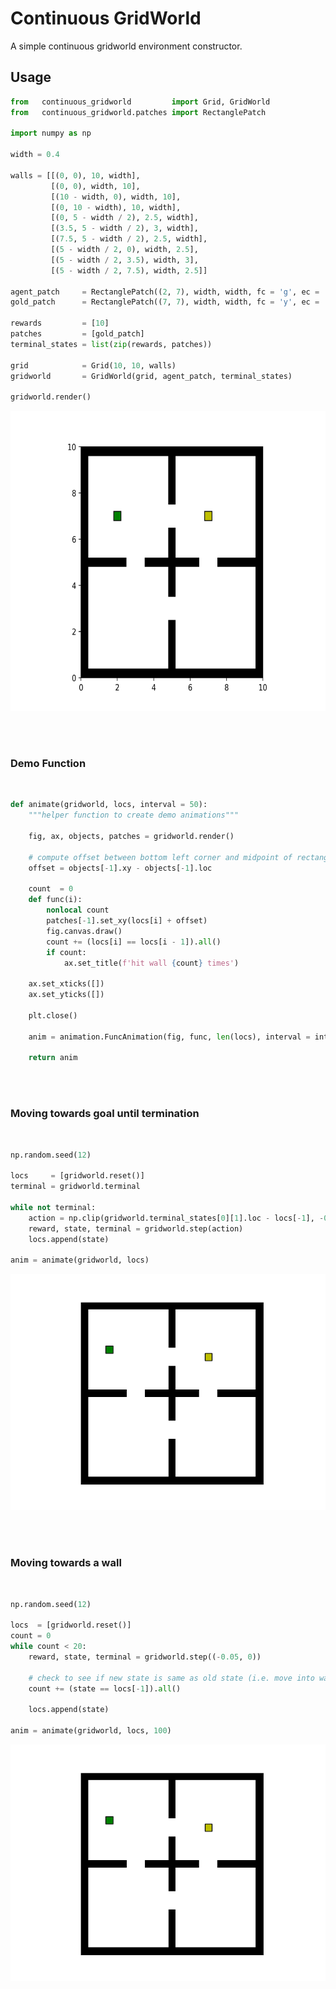 # Continuous GridWorld

A simple continuous gridworld environment constructor.

## Usage

```python
from   continuous_gridworld         import Grid, GridWorld
from   continuous_gridworld.patches import RectanglePatch

import numpy as np

width = 0.4

walls = [[(0, 0), 10, width],
         [(0, 0), width, 10],
         [(10 - width, 0), width, 10],
         [(0, 10 - width), 10, width],
         [(0, 5 - width / 2), 2.5, width],
         [(3.5, 5 - width / 2), 3, width],
         [(7.5, 5 - width / 2), 2.5, width],
         [(5 - width / 2, 0), width, 2.5],
         [(5 - width / 2, 3.5), width, 3],
         [(5 - width / 2, 7.5), width, 2.5]]

agent_patch     = RectanglePatch((2, 7), width, width, fc = 'g', ec = 'k')
gold_patch      = RectanglePatch((7, 7), width, width, fc = 'y', ec = 'k')

rewards         = [10]
patches         = [gold_patch]
terminal_states = list(zip(rewards, patches))

grid            = Grid(10, 10, walls)
gridworld       = GridWorld(grid, agent_patch, terminal_states)

gridworld.render()
```
<p align="center">
  <img src="four-rooms.png" alt="animated" style="height:480px"/>
</p>

<br>
<br>

### Demo Function

<br>

```python
def animate(gridworld, locs, interval = 50):
    """helper function to create demo animations"""

    fig, ax, objects, patches = gridworld.render()

    # compute offset between bottom left corner and midpoint of rectangular agent patch
    offset = objects[-1].xy - objects[-1].loc

    count  = 0
    def func(i):
        nonlocal count
        patches[-1].set_xy(locs[i] + offset)
        fig.canvas.draw()
        count += (locs[i] == locs[i - 1]).all()
        if count:
            ax.set_title(f'hit wall {count} times')

    ax.set_xticks([])
    ax.set_yticks([])

    plt.close()

    anim = animation.FuncAnimation(fig, func, len(locs), interval = interval)

    return anim
```

<br><br>

### Moving towards goal until termination

<br>

```python
np.random.seed(12)

locs     = [gridworld.reset()]
terminal = gridworld.terminal

while not terminal:
    action = np.clip(gridworld.terminal_states[0][1].loc - locs[-1], -0.05, 0.05)
    reward, state, terminal = gridworld.step(action)
    locs.append(state)
    
anim = animate(gridworld, locs)
```

<p align="center">
  <img src="four-rooms-get-gold.gif" alt="animated" />
</p>

<br><br>

### Moving towards a wall

<br>

```python
np.random.seed(12)

locs  = [gridworld.reset()]
count = 0
while count < 20:
    reward, state, terminal = gridworld.step((-0.05, 0))

    # check to see if new state is same as old state (i.e. move into wall)
    count += (state == locs[-1]).all()
    
    locs.append(state)
    
anim = animate(gridworld, locs, 100)
```
<p align="center">
  <img src="four-rooms-to-wall.gif" alt="animated" />
</p>